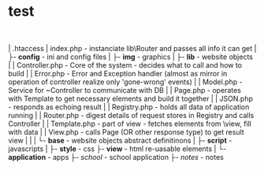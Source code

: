 test
====

```
```
\
| .htaccess
| index.php			- instanciate lib\Router and passes all info it can get
|
├- **config**			- ini and config files
|
├- **img**			- graphics
|
├- **lib**			- website objects
|	| Controller.php	- Core of the system - decides what to call and how to build
|	| Error.php		- Error and Exception handler (almost as mirror in operation of controller realize only 'gone-wrong' events)
|	| Model.php		- Service for ~Controller to communicate with DB
|	| Page.php		- operates with Template to get necessary elements and build it together
|	| JSON.php		- responds as echoing result
|	| Registry.php		- holds all data of application running
|	| Router.php		- digest details of request stores in Registry and calls Controller
|	| Template.php		- part of view - fetches elements from \view, fill with data
|	| View.php			- calls Page (OR other response type) to get result view
|	|
|	└- **base**    		- website objects abstract definitinons
|
├- **script**			- javascripts
|
├- **style**			- css
├- **view**			- html re-uasable elements
|
└- **application**		- apps
		├- *school*		- school application
		├- *notes*		- notes
```
